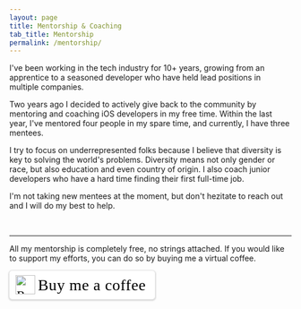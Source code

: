 ```yaml
---
layout: page
title: Mentorship & Coaching
tab_title: Mentorship
permalink: /mentorship/
---
```


I've been working in the tech industry for 10+ years, growing from an apprentice
to a seasoned developer who have held lead positions in multiple companies.

Two years ago I decided to actively give back to the community by mentoring and coaching
iOS developers in my free time. Within the last year, I've mentored four people in my spare time,
and currently, I have three mentees.

I try to focus on underrepresented folks because I believe that diversity is
key to solving the world's problems. Diversity means not only gender or race, but also education and
even country of origin.
I also coach junior developers who have a hard time finding their first full-time job.

I'm not taking new mentees at the moment, but don't hezitate to reach out
and I will do my best to help.

<br>
<hr>

All my mentorship is completely free, no strings attached.
If you would like to support my efforts,
you can do so by buying me a virtual coffee.

<style>.bmc-button img{height: 34px !important;width: 35px !important;margin-bottom: 1px !important;box-shadow: none !important;border: none !important;vertical-align: middle !important;}.bmc-button{padding: 7px 15px 7px 10px !important;line-height: 35px !important;height:51px !important;text-decoration: none !important;display:inline-flex !important;color:#000000 !important;background-color:#FFFFFF !important;border-radius: 5px !important;border: 1px solid transparent !important;padding: 7px 15px 7px 10px !important;font-size: 22px !important;letter-spacing: 0.6px !important;box-shadow: 0px 1px 2px rgba(190, 190, 190, 0.5) !important;-webkit-box-shadow: 0px 1px 2px 2px rgba(190, 190, 190, 0.5) !important;margin: 0 auto !important;font-family:'Cookie', cursive !important;-webkit-box-sizing: border-box !important;box-sizing: border-box !important;}.bmc-button:hover, .bmc-button:active, .bmc-button:focus {-webkit-box-shadow: 0px 1px 2px 2px rgba(190, 190, 190, 0.5) !important;text-decoration: none !important;box-shadow: 0px 1px 2px 2px rgba(190, 190, 190, 0.5) !important;opacity: 0.85 !important;color:#000000 !important;}</style><link href="https://fonts.googleapis.com/css?family=Cookie" rel="stylesheet"><a class="bmc-button" target="_blank" href="https://www.buymeacoffee.com/hybridcattt"><img src="https://cdn.buymeacoffee.com/buttons/bmc-new-btn-logo.svg" alt="Buy me a coffee"><span style="margin-left:5px;font-size:28px !important;">Buy me a coffee</span></a>
